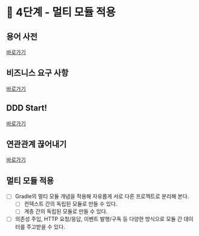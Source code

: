 # 🚀 4단계 - 멀티 모듈 적용

## 용어 사전

[바로가기](../README.md)

## 비즈니스 요구 사항

[바로가기](step1.md)

## DDD Start!

[바로가기](step2.md)

## 연관관계 끊어내기

[바로가기](step3.md)

## 멀티 모듈 적용

- [ ] Gradle의 멀티 모듈 개념을 적용해 자유롭게 서로 다른 프로젝트로 분리해 본다.
  - [ ] 컨텍스트 간의 독립된 모듈로 만들 수 있다.
  - [ ] 계층 간의 독립된 모듈로 만들 수 있다.
- [ ] 의존성 주입, HTTP 요청/응답, 이벤트 발행/구독 등 다양한 방식으로 모듈 간 데이터를 주고받을 수 있다.
